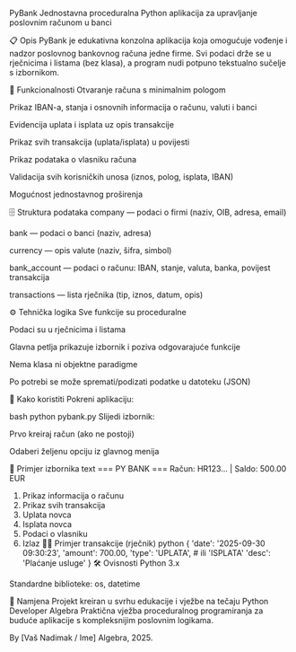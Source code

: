PyBank
Jednostavna proceduralna Python aplikacija za upravljanje poslovnim računom u banci

📋 Opis
PyBank je edukativna konzolna aplikacija koja omogućuje vođenje i nadzor poslovnog bankovnog računa jedne firme.
Svi podaci drže se u rječnicima i listama (bez klasa), a program nudi potpuno tekstualno sučelje s izbornikom.

🚀 Funkcionalnosti
Otvaranje računa s minimalnim pologom

Prikaz IBAN-a, stanja i osnovnih informacija o računu, valuti i banci

Evidencija uplata i isplata uz opis transakcije

Prikaz svih transakcija (uplata/isplata) u povijesti

Prikaz podataka o vlasniku računa

Validacija svih korisničkih unosa (iznos, polog, isplata, IBAN)

Mogućnost jednostavnog proširenja

🗄️ Struktura podataka
company — podaci o firmi (naziv, OIB, adresa, email)

bank — podaci o banci (naziv, adresa)

currency — opis valute (naziv, šifra, simbol)

bank_account — podaci o računu: IBAN, stanje, valuta, banka, povijest transakcija

transactions — lista rječnika (tip, iznos, datum, opis)

⚙️ Tehnička logika
Sve funkcije su proceduralne

Podaci su u rječnicima i listama

Glavna petlja prikazuje izbornik i poziva odgovarajuće funkcije

Nema klasa ni objektne paradigme

Po potrebi se može spremati/podizati podatke u datoteku (JSON)

📑 Kako koristiti
Pokreni aplikaciju:

bash
python pybank.py
Slijedi izbornik:

Prvo kreiraj račun (ako ne postoji)

Odaberi željenu opciju iz glavnog menija

📝 Primjer izbornika
text
=== PY BANK ===
Račun: HR123... | Saldo: 500.00 EUR
1. Prikaz informacija o računu
2. Prikaz svih transakcija
3. Uplata novca
4. Isplata novca
5. Podaci o vlasniku
0. Izlaz
👨‍💻 Primjer transakcije (rječnik)
python
{
    'date': '2025-09-30 09:30:23',
    'amount': 700.00,
    'type': 'UPLATA',      # ili 'ISPLATA'
    'desc': 'Plaćanje usluge'
}
🛠️ Ovisnosti
Python 3.x

Standardne biblioteke: os, datetime

🏁 Namjena
Projekt kreiran u svrhu edukacije i vježbe na tečaju Python Developer Algebra
Praktična vježba proceduralnog programiranja za buduće aplikacije s kompleksnijim poslovnim logikama.

By [Vaš Nadimak / Ime]
Algebra, 2025.
